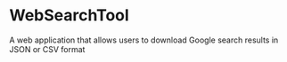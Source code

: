 # WebSearchTool
A web application that allows users to download Google search results in JSON or CSV format
